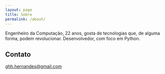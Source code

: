 ```yaml
---
layout: page
title: Sobre
permalink: /about/
---
```


Engenheiro da Computação, 22 anos, gosta de tecnologias que, de alguma forma, podem revolucionar.
Desenvolvedor, com foco em Python.

## Contato
[ghh.hernandes@gmail.com](mailto:ghh.hernandes@gmail.com)
